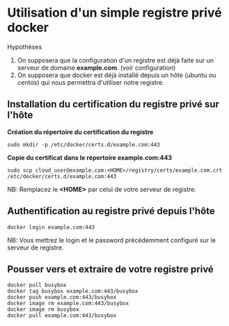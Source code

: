 # Utilisation d'un simple registre privé docker

Hypothèses
1.    On supposera que la configuration d'un registre est déjà faite sur un serveur de domaine **example.com**. (voir configuration)
2.    On supposera que docker est déjà installé depuis un hôte (ubuntu ou centos) qui nous permettra d'utiliser notre registre. 

## Installation du certification du registre privé sur l'hôte
**Création du répertoire du certification du registre**

```
sudo mkdir -p /etc/docker/certs.d/example.com:443
```

**Copie du certificat dans le répertoire example.com:443**

```
sudo scp cloud_user@example.com:<HOME>/registry/certs/example.com.crt /etc/docker/certs.d/example.com:443
```

NB: Remplacez le **\<HOME\>** par celui de votre serveur de registre.

## Authentification au registre privé depuis l'hôte

```
docker login example.com:443
```

NB: Vous mettrez le login et le password précédemment configuré sur le serveur de registre.

## Pousser vers et extraire de votre registre privé

```
docker pull busybox
docker tag busybox example.com:443/busybox
docker push example.com:443/busybox
docker image rm example.com:443/busybox
docker image rm busybox
docker pull example.com:443/busybox
```